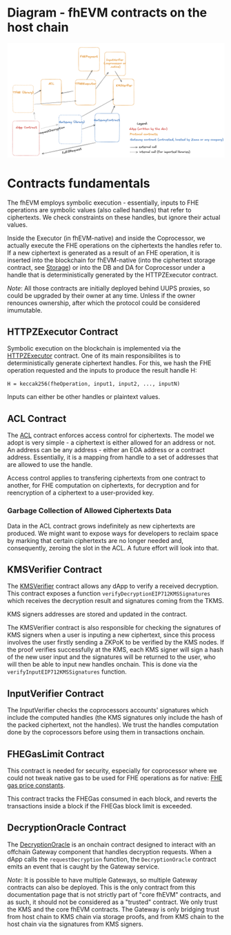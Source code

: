# Diagram - fhEVM contracts on the host chain

![fhEVM Contracts](../../assets/fhEVMContracts.png)

# Contracts fundamentals

The fhEVM employs symbolic execution - essentially, inputs to FHE operations are symbolic values (also called handles) that refer to ciphertexts. We check constraints on these handles, but ignore their actual values.

Inside the Executor (in fhEVM-native) and inside the Coprocessor, we actually execute the FHE operations on the ciphertexts the handles refer to. If a new ciphertext is generated as a result of an FHE operation, it is inserted into the blockchain for fhEVM-native (into the ciphertext storage contract, see [Storage](native/storage.md)) or into the DB and DA for Coprocessor under a handle that is deterministically generated by the HTTPZExecutor contract.

_Note_: All those contracts are initially deployed behind UUPS proxies, so could be upgraded by their owner at any time. Unless if the owner renounces ownership, after which the protocol could be considered imumutable.

## HTTPZExecutor Contract

Symbolic execution on the blockchain is implemented via the [HTTPZExecutor](../../../contracts/contracts/HTTPZExecutor.sol) contract. One of its main responsibilites is to deterministically generate ciphertext handles. For this, we hash the FHE operation requested and the inputs to produce the result handle H:

```
H = keccak256(fheOperation, input1, input2, ..., inputN)
```

Inputs can either be other handles or plaintext values.

## ACL Contract

The [ACL](../../../contracts/contracts/ACL.sol) contract enforces access control for ciphertexts. The model we adopt is very simple - a ciphertext is either allowed for an address or not. An address can be any address - either an EOA address or a contract address. Essentially, it is a mapping from handle to a set of addresses that are allowed to use the handle.

Access control applies to transfering ciphertexts from one contract to another, for FHE computation on ciphertexts, for decryption and for reencryption of a ciphertext to a user-provided key.

### Garbage Collection of Allowed Ciphertexts Data

Data in the ACL contract grows indefinitely as new ciphertexts are produced. We might want to expose ways for developers to reclaim space by marking that certain ciphertexts are no longer needed and, consequently, zeroing the slot in the ACL. A future effort will look into that.

## KMSVerifier Contract

The [KMSVerifier](../../../contracts/contracts/KMSVerifier.sol) contract allows any dApp to verify a received decryption. This contract exposes a function `verifyDecryptionEIP712KMSSignatures` which receives the decryption result and signatures coming from the TKMS.

KMS signers addresses are stored and updated in the contract.

The KMSVerifier contract is also responsible for checking the signatures of KMS signers when a user is inputing a new ciphertext, since this process involves the user firstly sending a ZKPoK to be verified by the KMS nodes. If the proof verifies successfully at the KMS, each KMS signer will sign a hash of the new user input and the signatures will be returned to the user, who will then be able to input new handles onchain. This is done via the `verifyInputEIP712KMSSignatures` function.

## InputVerifier Contract

The InputVerifier checks the coprocessors accounts' signatures which include the computed handles (the KMS signatures only include the hash of the packed ciphertext, not the handles).
We trust the handles computation done by the coprocessors before using them in transactions onchain.

## FHEGasLimit Contract

This contract is needed for security, especially for coprocessor where we could not tweak native gas to be used for FHE operations as for native: [FHE gas price constants](../../../contracts/contracts/FHEGasLimit.sol#L33-L34).

This contract tracks the FHEGas consumed in each block, and reverts the transactions inside a block if the FHEGas block limit is exceeded.

## DecryptionOracle Contract

The [DecryptionOracle](../../../contracts/decryptionOracle/DecryptionOracle.sol) is an onchain contract designed to interact with an offchain Gateway component that handles decryption requests. When a dApp calls the `requestDecryption` function, the `DecryptionOracle` contract emits an event that is caught by the Gateway service.

_Note_: It is possible to have multiple Gateways, so multiple Gateway contracts can also be deployed. This is the only contract from this documentation page that is not strictly part of "core fhEVM" contracts, and as such, it should not be considered as a "trusted" contract. We only trust the KMS and the core fhEVM contracts. The Gateway is only bridging trust from host chain to KMS chain via storage proofs, and from KMS chain to the host chain via the signatures from KMS signers.

